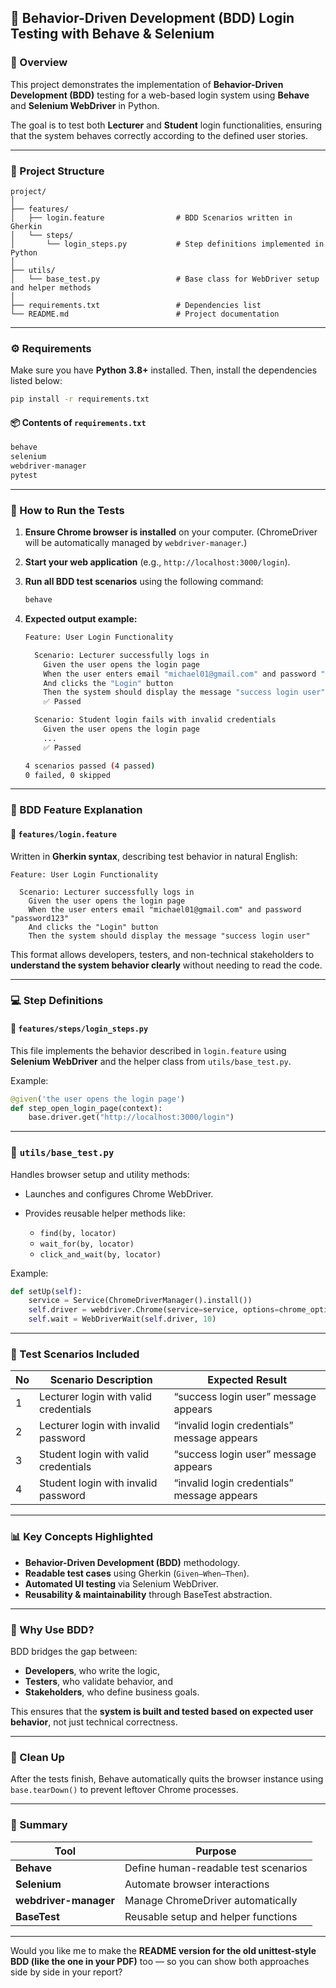 ## 🧪 Behavior-Driven Development (BDD) Login Testing with Behave & Selenium

### 📘 Overview

This project demonstrates the implementation of **Behavior-Driven Development (BDD)** testing for a web-based login system using **Behave** and **Selenium WebDriver** in Python.

The goal is to test both **Lecturer** and **Student** login functionalities, ensuring that the system behaves correctly according to the defined user stories.

---

### 🧱 Project Structure

```
project/
│
├── features/
│   ├── login.feature                # BDD Scenarios written in Gherkin
│   └── steps/
│       └── login_steps.py           # Step definitions implemented in Python
│
├── utils/
│   └── base_test.py                 # Base class for WebDriver setup and helper methods
│
├── requirements.txt                 # Dependencies list
└── README.md                        # Project documentation
```

---

### ⚙️ Requirements

Make sure you have **Python 3.8+** installed.
Then, install the dependencies listed below:

```bash
pip install -r requirements.txt
```

#### 📦 Contents of `requirements.txt`

```txt
behave
selenium
webdriver-manager
pytest
```

---

### 🚀 How to Run the Tests

1. **Ensure Chrome browser is installed** on your computer.
   (ChromeDriver will be automatically managed by `webdriver-manager`.)

2. **Start your web application** (e.g., `http://localhost:3000/login`).

3. **Run all BDD test scenarios** using the following command:

   ```bash
   behave
   ```

4. **Expected output example:**

   ```bash
   Feature: User Login Functionality

     Scenario: Lecturer successfully logs in
       Given the user opens the login page
       When the user enters email "michael01@gmail.com" and password "password123"
       And clicks the "Login" button
       Then the system should display the message "success login user"
       ✅ Passed

     Scenario: Student login fails with invalid credentials
       Given the user opens the login page
       ...
       ✅ Passed

   4 scenarios passed (4 passed)
   0 failed, 0 skipped
   ```

---

### 🧩 BDD Feature Explanation

#### 📄 `features/login.feature`

Written in **Gherkin syntax**, describing test behavior in natural English:

```gherkin
Feature: User Login Functionality

  Scenario: Lecturer successfully logs in
    Given the user opens the login page
    When the user enters email "michael01@gmail.com" and password "password123"
    And clicks the "Login" button
    Then the system should display the message "success login user"
```

This format allows developers, testers, and non-technical stakeholders to **understand the system behavior clearly** without needing to read the code.

---

### 💻 Step Definitions

#### 🧠 `features/steps/login_steps.py`

This file implements the behavior described in `login.feature` using **Selenium WebDriver** and the helper class from `utils/base_test.py`.

Example:

```python
@given('the user opens the login page')
def step_open_login_page(context):
    base.driver.get("http://localhost:3000/login")
```

---

### 🔧 `utils/base_test.py`

Handles browser setup and utility methods:

* Launches and configures Chrome WebDriver.
* Provides reusable helper methods like:

  * `find(by, locator)`
  * `wait_for(by, locator)`
  * `click_and_wait(by, locator)`

Example:

```python
def setUp(self):
    service = Service(ChromeDriverManager().install())
    self.driver = webdriver.Chrome(service=service, options=chrome_options)
    self.wait = WebDriverWait(self.driver, 10)
```

---

### 🧾 Test Scenarios Included

| No | Scenario Description                  | Expected Result                             |
| -- | ------------------------------------- | ------------------------------------------- |
| 1  | Lecturer login with valid credentials | “success login user” message appears        |
| 2  | Lecturer login with invalid password  | “invalid login credentials” message appears |
| 3  | Student login with valid credentials  | “success login user” message appears        |
| 4  | Student login with invalid password   | “invalid login credentials” message appears |

---

### 📊 Key Concepts Highlighted

* **Behavior-Driven Development (BDD)** methodology.
* **Readable test cases** using Gherkin (`Given–When–Then`).
* **Automated UI testing** via Selenium WebDriver.
* **Reusability & maintainability** through BaseTest abstraction.

---

### 🧠 Why Use BDD?

BDD bridges the gap between:

* **Developers**, who write the logic,
* **Testers**, who validate behavior, and
* **Stakeholders**, who define business goals.

This ensures that the **system is built and tested based on expected user behavior**, not just technical correctness.

---

### 🧹 Clean Up

After the tests finish, Behave automatically quits the browser instance using `base.tearDown()` to prevent leftover Chrome processes.

---

### 🏁 Summary

| Tool                  | Purpose                              |
| --------------------- | ------------------------------------ |
| **Behave**            | Define human-readable test scenarios |
| **Selenium**          | Automate browser interactions        |
| **webdriver-manager** | Manage ChromeDriver automatically    |
| **BaseTest**          | Reusable setup and helper functions  |

---

Would you like me to make the **README version for the old unittest-style BDD (like the one in your PDF)** too — so you can show both approaches side by side in your report?
